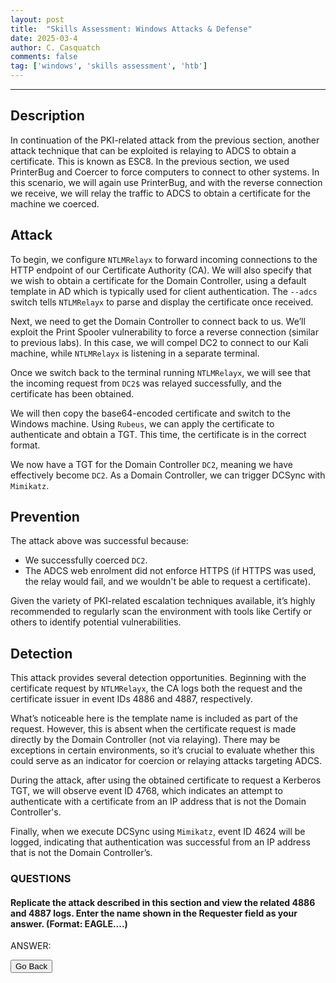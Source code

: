 ```yaml
---
layout: post
title:  "Skills Assessment: Windows Attacks & Defense"
date: 2025-03-4
author: C. Casquatch
comments: false
tag: ['windows', 'skills assessment', 'htb']
---
```


* * *

Description
-----------

In continuation of the PKI-related attack from the previous section, another attack technique that can be exploited is relaying to ADCS to obtain a certificate. This is known as ESC8. In the previous section, we used PrinterBug and Coercer to force computers to connect to other systems. In this scenario, we will again use PrinterBug, and with the reverse connection we receive, we will relay the traffic to ADCS to obtain a certificate for the machine we coerced.

Attack
------

To begin, we configure `NTLMRelayx` to forward incoming connections to the HTTP endpoint of our Certificate Authority (CA). We will also specify that we wish to obtain a certificate for the Domain Controller, using a default template in AD which is typically used for client authentication. The `--adcs` switch tells `NTLMRelayx` to parse and display the certificate once received.

Next, we need to get the Domain Controller to connect back to us. We’ll exploit the Print Spooler vulnerability to force a reverse connection (similar to previous labs). In this case, we will compel DC2 to connect to our Kali machine, while `NTLMRelayx` is listening in a separate terminal.

Once we switch back to the terminal running `NTLMRelayx`, we will see that the incoming request from `DC2$` was relayed successfully, and the certificate has been obtained.

We will then copy the base64-encoded certificate and switch to the Windows machine. Using `Rubeus`, we can apply the certificate to authenticate and obtain a TGT. This time, the certificate is in the correct format.

We now have a TGT for the Domain Controller `DC2`, meaning we have effectively become `DC2`. As a Domain Controller, we can trigger DCSync with `Mimikatz`.

Prevention
----------

The attack above was successful because:

*   We successfully coerced `DC2`.
*   The ADCS web enrolment did not enforce HTTPS (if HTTPS was used, the relay would fail, and we wouldn't be able to request a certificate).

Given the variety of PKI-related escalation techniques available, it’s highly recommended to regularly scan the environment with tools like Certify or others to identify potential vulnerabilities.

Detection
---------

This attack provides several detection opportunities. Beginning with the certificate request by `NTLMRelayx`, the CA logs both the request and the certificate issuer in event IDs 4886 and 4887, respectively.

What’s noticeable here is the template name is included as part of the request. However, this is absent when the certificate request is made directly by the Domain Controller (not via relaying). There may be exceptions in certain environments, so it’s crucial to evaluate whether this could serve as an indicator for coercion or relaying attacks targeting ADCS.

During the attack, after using the obtained certificate to request a Kerberos TGT, we will observe event ID 4768, which indicates an attempt to authenticate with a certificate from an IP address that is not the Domain Controller's.

Finally, when we execute DCSync using `Mimikatz`, event ID 4624 will be logged, indicating that authentication was successful from an IP address that is not the Domain Controller’s.

### QUESTIONS

#### Replicate the attack described in this section and view the related 4886 and 4887 logs. Enter the name shown in the Requester field as your answer. (Format: EAGLE\....)
ANSWER:


<button onclick="history.back()">Go Back</button>
